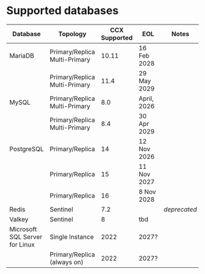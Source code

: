 <!-- Parent: CCX-Docs --> 
<!-- Parent: End-Users --> 
<!-- Title: Supported-Databases --> 
# Supported databases
| **Database** | **Topology** | **CCX Supported** | **EOL** | **Notes** |
| ---------- | --------------- | -------------------- |--------------------|--------------------|
| MariaDB | Primary/Replica<br/>Multi-Primary | 10.11 | 16 Feb 2028 | |
|  | Primary/Replica<br/>Multi-Primary  | 11.4 | 29 May 2029 | |
| MySQL | Primary/Replica<br/>Multi-Primary | 8.0 | April, 2026 | |
|  | Primary/Replica<br/>Multi-Primary  | 8.4 | 30 Apr 2029 | |
| PostgreSQL | Primary/Replica | 14 | 	12 Nov 2026 | |
|  | Primary/Replica | 15 | 11 Nov 2027  | |
|  | Primary/Replica | 16 | 8 Nov 2028 | |
| Redis | Sentinel | 7.2 | | *deprecated* |
| Valkey | Sentinel | 8 | tbd | |
| Microsoft SQL Server for Linux | Single Instance | 2022 | 2027? | |
|  | Primary/Replica (always on) | 2022 | 2027? | |
